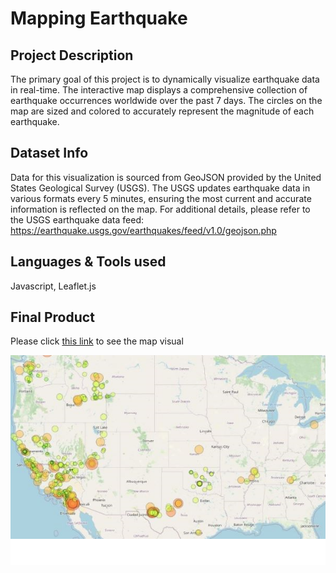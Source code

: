 # Mapping Earthquake

## Project Description

The primary goal of this project is to dynamically visualize earthquake data in real-time. The interactive map displays a comprehensive collection of earthquake occurrences worldwide over the past 7 days. The circles on the map are sized and colored to accurately represent the magnitude of each earthquake.


## Dataset Info

Data for this visualization is sourced from GeoJSON provided by the United States Geological Survey (USGS). The USGS updates earthquake data in various formats every 5 minutes, ensuring the most current and accurate information is reflected on the map. For additional details, please refer to the USGS earthquake data feed: https://earthquake.usgs.gov/earthquakes/feed/v1.0/geojson.php


## Languages & Tools used

Javascript, Leaflet.js


## Final Product

Please click [this link](https://jwoh1323.github.io/Mapping-Web-Project/) to see the map visual

![alt text](https://github.com/jwoh1323/Mapping-Web-Project/blob/1e1204c7824bc1d6db446d262626bfcb89515493/folio03.png) 
